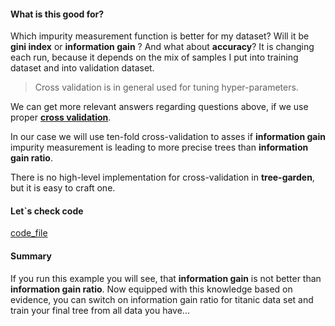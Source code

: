 #### What is this good for?

Which impurity measurement function is better for my dataset? Will it be **gini index** or 
**information gain** ? And what about **accuracy**? It is changing each run, because it 
depends on the mix of samples I put into training dataset and into validation dataset. 

> Cross validation is in general used for tuning hyper-parameters.

We can get more relevant answers regarding questions above, if we use proper
**[cross validation](https://en.wikipedia.org/wiki/Cross-validation_(statistics))**.  

In our case we will use ten-fold cross-validation to asses if **information gain** impurity measurement is 
leading to more precise trees than **information gain ratio**.

There is no high-level implementation for cross-validation in **tree-garden**, 
but it is easy to craft one. 

#### Let`s check code
[code_file](docs/code_snippets/crossValidation.ts)


#### Summary
If you run this example you will see, that **information gain** is not better than **information gain ratio**.
Now equipped with this knowledge based on evidence, you can switch on information gain ratio for titanic 
data set and train your final tree from all data you have...
